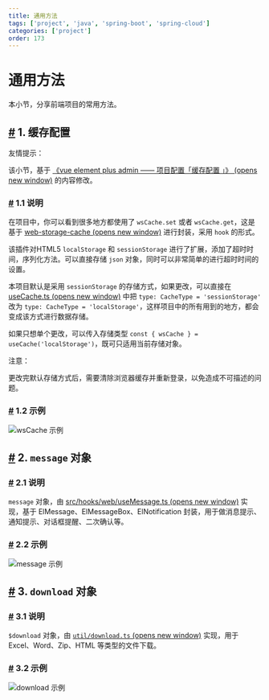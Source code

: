 ```yaml
---
title: 通用方法
tags: ['project', 'java', 'spring-boot', 'spring-cloud']
categories: ['project']
order: 173
---
```

# 通用方法

本小节，分享前端项目的常用方法。

 ## [#](#_1-缓存配置) 1. 缓存配置

 友情提示：

 该小节，基于 [《vue element plus admin —— 项目配置「缓存配置 」》  (opens new window)](https://element-plus-admin-doc.cn/guide/settings.html#%E7%BC%93%E5%AD%98%E9%85%8D%E7%BD%AE) 的内容修改。

 ### [#](#_1-1-说明) 1.1 说明

 在项目中，你可以看到很多地方都使用了 `wsCache.set` 或者 `wsCache.get`，这是基于 [web-storage-cache  (opens new window)](https://github.com/wuchangming/web-storage-cache) 进行封装，采用 `hook` 的形式。

 该插件对HTML5 `localStorage` 和 `sessionStorage` 进行了扩展，添加了超时时间，序列化方法。可以直接存储 `json` 对象，同时可以非常简单的进行超时时间的设置。

 本项目默认是采用 `sessionStorage` 的存储方式，如果更改，可以直接在 [useCache.ts  (opens new window)](https://github.com/yudaocode/yudao-ui-admin-vue3/blob/master/src/hooks/web/useCache.ts) 中把 `type: CacheType = 'sessionStorage'` 改为 `type: CacheType = 'localStorage'`，这样项目中的所有用到的地方，都会变成该方式进行数据存储。

 如果只想单个更改，可以传入存储类型 `const { wsCache } = useCache('localStorage')`，既可只适用当前存储对象。

 注意：

 更改完默认存储方式后，需要清除浏览器缓存并重新登录，以免造成不可描述的问题。

 ### [#](#_1-2-示例) 1.2 示例

 ![wsCache 示例](https://cloud.iocoder.cn/img/Vue3/%E9%80%9A%E7%94%A8%E6%96%B9%E6%B3%95/10.png)

 ## [#](#_2-message-对象) 2. `message` 对象

 ### [#](#_2-1-说明) 2.1 说明

 `message` 对象，由 [src/hooks/web/useMessage.ts  (opens new window)](https://github.com/yudaocode/yudao-ui-admin-vue3/blob/master/src/hooks/web/useMessage.ts) 实现，基于 ElMessage、ElMessageBox、ElNotification 封装，用于做消息提示、通知提示、对话框提醒、二次确认等。

 ### [#](#_2-2-示例) 2.2 示例

 ![message 示例](https://cloud.iocoder.cn/img/Vue3/%E9%80%9A%E7%94%A8%E6%96%B9%E6%B3%95/11.png)

 ## [#](#_3-download-对象) 3. `download` 对象

 ### [#](#_3-1-说明) 3.1 说明

 `$download` 对象，由 [`util/download.ts`  (opens new window)](https://github.com/yudaocode/yudao-ui-admin-vue3/blob/master/src/utils/download.ts) 实现，用于 Excel、Word、Zip、HTML 等类型的文件下载。

 ### [#](#_3-2-示例) 3.2 示例

 ![download 示例](https://cloud.iocoder.cn/img/Vue3/%E9%80%9A%E7%94%A8%E6%96%B9%E6%B3%95/12.png)

